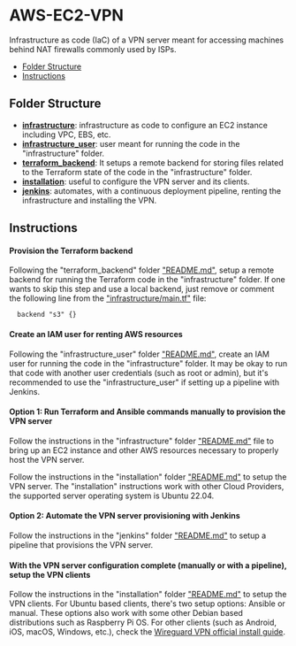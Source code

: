 # AWS-EC2-VPN
Infrastructure as code (IaC) of a VPN server meant for accessing machines behind NAT firewalls commonly used by ISPs.

- [Folder Structure](#folder-structure)
- [Instructions](#instructions)

## Folder Structure

* **[infrastructure](/infrastructure/)**: infrastructure as code to configure an EC2 instance including VPC, EBS, etc.
* **[infrastructure_user](/infrastructure_user/)**: user meant for running the code in the "infrastructure" folder.
* **[terraform_backend](/terraform_backend/)**: It setups a remote backend for storing files related to the Terraform state of the code in the "infrastructure" folder.
* **[installation](/installation/)**: useful to configure the VPN server and its clients.
* **[jenkins](/jenkins/)**: automates, with a continuous deployment pipeline, renting the infrastructure and installing the VPN.

## Instructions

#### Provision the Terraform backend

Following the "terraform_backend" folder ["README.md"](/terraform_backend/README.md), setup a remote backend for running the Terraform code in the "infrastructure" folder. If one wants to skip this step and use a local backend, just remove or comment the following line from the ["infrastructure/main.tf"](/infrastructure/main.tf) file:

```
  backend "s3" {}
```

#### Create an IAM user for renting AWS resources

Following the "infrastructure_user" folder ["README.md"](/infrastructure_user/README.md), create an IAM user for running the code in the "infrastructure" folder. It may be okay to run that code with another user credentials (such as root or admin), but it's recommended to use the "infrastructure_user" if setting up a pipeline with Jenkins.

#### Option 1: Run Terraform and Ansible commands manually to provision the VPN server

Follow the instructions in the "infrastructure" folder ["README.md"](/infrastructure/README.md) file to bring up an EC2 instance and other AWS resources necessary to properly host the VPN server.

Follow the instructions in the "installation" folder ["README.md"](/installation/README.md) to setup the VPN server.  The "installation" instructions work with other Cloud Providers, the supported server operating system is Ubuntu 22.04.

#### Option 2: Automate the VPN server provisioning with Jenkins

Follow the instructions in the "jenkins" folder ["README.md"](/jenkins/README.md) to setup a pipeline that provisions the VPN server.

#### With the VPN server configuration complete (manually or with a pipeline), setup the VPN clients

Follow the instructions in the "installation" folder ["README.md"](/installation/README.md) to setup the VPN clients. For Ubuntu based clients, there's two setup options: Ansible or manual. These options also work with some other Debian based distributions such as Raspberry Pi OS. For other clients (such as Android, iOS, macOS, Windows, etc.), check the [Wireguard VPN official install guide](https://www.wireguard.com/install/).
